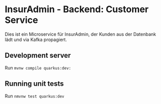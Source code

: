 # InsurAdmin - Backend: Customer Service

Dies ist ein Microservice für InsurAdmin, der Kunden aus der Datenbank lädt und via Kafka propagiert.

## Development server
Run `mvnw compile quarkus:dev:` 


## Running unit tests
Run `nmvnw test quarkus:dev` 


